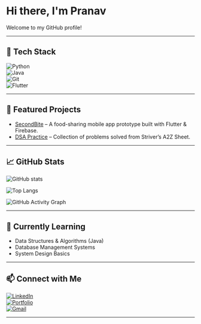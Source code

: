 # Hi there, I'm Pranav   

  

Welcome to my GitHub profile!  
 

---

## 🔧 Tech Stack
![Python](https://img.shields.io/badge/-Python-3776AB?logo=python&logoColor=white)  
![Java](https://img.shields.io/badge/-Java-007396?logo=java&logoColor=white)    
![Git](https://img.shields.io/badge/-Git-F05032?logo=git&logoColor=white)  
![Flutter](https://img.shields.io/badge/-Flutter-02569B?logo=flutter&logoColor=white)  
  

---

## 📌 Featured Projects
- [SecondBite](https://github.com/yourusername/SecondBite) – A food-sharing mobile app prototype built with Flutter & Firebase.   
- [DSA Practice](https://github.com/yourusername/dsa-practice) – Collection of problems solved from Striver’s A2Z Sheet.  

---

## 📈 GitHub Stats
![GitHub stats](https://github-readme-stats.vercel.app/api?username=yourusername&show_icons=true&theme=radical)  

![Top Langs](https://github-readme-stats.vercel.app/api/top-langs/?username=yourusername&layout=compact&theme=radical)  

![GitHub Activity Graph](https://github-readme-activity-graph.vercel.app/graph?username=yourusername&theme=github-compact)  

---

## 🌱 Currently Learning
- Data Structures & Algorithms (Java)  
- Database Management Systems  
- System Design Basics  

---

## 📫 Connect with Me
[![LinkedIn](https://img.shields.io/badge/-LinkedIn-0A66C2?logo=linkedin&logoColor=white)](https://linkedin.com/in/yourusername)  
[![Portfolio](https://img.shields.io/badge/-Portfolio-000000?logo=vercel&logoColor=white)](https://yourportfolio.com)  
[![Gmail](https://img.shields.io/badge/-Gmail-EA4335?logo=gmail&logoColor=white)](mailto:yourmail@gmail.com)  

---

